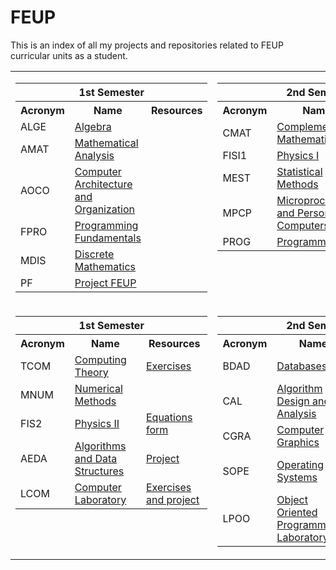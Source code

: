 # FEUP

This is an index of all my projects and repositories related to FEUP curricular units as a student.

<table>
    <tbody>
        <tr>
            <td valign="top">
                <table>
                    <tbody>
                        <tr>
                            <th colspan="3">1st Semester</th>
                        </tr>
                        <tr>
                            <th>Acronym</th>
                            <th>Name</th>
                            <th>Resources</th>
                        </tr>
                        <tr>
                            <td>ALGE</td>
                            <td><a href="https://sigarra.up.pt/feup/en/ucurr_geral.ficha_uc_view?pv_ocorrencia_id=436423">Algebra</a></td>
                            <td></td>
                        </tr>
                        <tr>
                            <td>AMAT</td>
                            <td><a href="https://sigarra.up.pt/feup/en/ucurr_geral.ficha_uc_view?pv_ocorrencia_id=436424">Mathematical Analysis</a></td>
                            <td></td>
                        </tr>
                        <tr>
                            <td>AOCO</td>
                            <td><a href="https://sigarra.up.pt/feup/en/ucurr_geral.ficha_uc_view?pv_ocorrencia_id=436427">Computer Architecture and Organization</a></td>
                            <td></td>
                        </tr>
                        <tr>
                            <td>FPRO</td>
                            <td><a href="https://sigarra.up.pt/feup/en/ucurr_geral.ficha_uc_view?pv_ocorrencia_id=436425">Programming Fundamentals</a></td>
                            <td></td>
                        </tr>
                        <tr>
                            <td>MDIS</td>
                            <td><a href="https://sigarra.up.pt/feup/en/ucurr_geral.ficha_uc_view?pv_ocorrencia_id=436426">Discrete Mathematics</a></td>
                            <td></td>
                        </tr>
                        <tr>
                            <td>PF</td>
                            <td><a href="https://sigarra.up.pt/feup/en/ucurr_geral.ficha_uc_view?pv_ocorrencia_id=438941">Project FEUP</a></td>
                            <td></td>
                        </tr>
                    </tbody>
                </table>
            </td>
            <td valign="top">
                <table>
                    <tbody>
                        <tr>
                            <th colspan="3">2nd Semester</th>
                        </tr>
                        <tr>
                            <th>Acronym</th>
                            <th>Name</th>
                            <th>Resources</th>
                        </tr>
                        <tr>
                            <td>CMAT</td>
                            <td><a href="https://sigarra.up.pt/feup/en/ucurr_geral.ficha_uc_view?pv_ocorrencia_id=436428">Complements of Mathematics</a></td>
                            <td></td>
                        </tr>
                        <tr>
                            <td>FISI1</td>
                            <td><a href="https://sigarra.up.pt/feup/en/ucurr_geral.ficha_uc_view?pv_ocorrencia_id=436429">Physics I</a></td>
                            <td></td>
                        </tr>
                        <tr>
                            <td>MEST</td>
                            <td><a href="https://sigarra.up.pt/feup/en/ucurr_geral.ficha_uc_view?pv_ocorrencia_id=436432">Statistical Methods</a></td>
                            <td></td>
                        </tr>
                        <tr>
                            <td>MPCP</td>
                            <td><a href="https://sigarra.up.pt/feup/en/ucurr_geral.ficha_uc_view?pv_ocorrencia_id=436431">Microprocessors and Personal Computers</a></td>
                            <td></td>
                        </tr>
                        <tr>
                            <td>PROG</td>
                            <td><a href="https://sigarra.up.pt/feup/en/ucurr_geral.ficha_uc_view?pv_ocorrencia_id=436430">Programming</a></td>
                            <td>
                                <a href="https://github.com/dmfrodrigues/feup-prog-proj">Project</a>
                            </td>
                        </tr>
                    </tbody>
                </table>
            </td>
        </tr>
        <tr>
            <td valign="top">
                <table>
                    <tbody>
                        <tr>
                            <th colspan="3">1st Semester</th>
                        </tr>
                        <tr>
                            <th>Acronym</th>
                            <th>Name</th>
                            <th>Resources</th>
                        </tr>
                        <tr>
                            <td>TCOM</td>
                            <td><a href="https://sigarra.up.pt/feup/en/ucurr_geral.ficha_uc_view?pv_ocorrencia_id=436437">Computing Theory</a></td>
                            <td>
                                <a href="https://github.com/dmfrodrigues/feup-tcom-ex">Exercises</a>
                            </td>
                        </tr>
                        <tr>
                            <td>MNUM</td>
                            <td><a href="https://sigarra.up.pt/feup/en/ucurr_geral.ficha_uc_view?pv_ocorrencia_id=436436">Numerical Methods</a></td>
                            <td></td>
                        </tr>
                        <tr>
                            <td>FIS2</td>
                            <td><a href="https://sigarra.up.pt/feup/en/ucurr_geral.ficha_uc_view?pv_ocorrencia_id=436434">Physics II</a></td>
                            <td>
                                <a href="https://github.com/dmfrodrigues/feup-fis2-form">Equations form</a>
                            </td>
                        </tr>
                        <tr>
                            <td>AEDA</td>
                            <td><a href="https://sigarra.up.pt/feup/en/ucurr_geral.ficha_uc_view?pv_ocorrencia_id=436433">Algorithms and Data Structures</a></td>
                            <td>
                                <a href="https://github.com/dmfrodrigues/feup-aeda-proj">Project</a>
                            </td>
                        </tr>
                        <tr>
                            <td>LCOM</td>
                            <td><a href="https://sigarra.up.pt/feup/en/ucurr_geral.ficha_uc_view?pv_ocorrencia_id=436435">Computer Laboratory</a></td>
                            <td>
                                <a href="https://github.com/dmfrodrigues/feup-lcom">Exercises and project</a>
                            </td>
                        </tr>
                    </tbody>
                </table>
            </td>
            <td valign="top">
                <table>
                    <tbody>
                        <tr>
                            <th colspan="3">2nd Semester</th>
                        </tr>
                        <tr>
                            <th>Acronym</th>
                            <th>Name</th>
                            <th>Resources</th>
                        </tr>
                        <tr>
                            <td>BDAD</td>
                            <td><a href="https://sigarra.up.pt/feup/en/ucurr_geral.ficha_uc_view?pv_ocorrencia_id=436439">Databases</a></td>
                            <td>
                                <a href="https://github.com/dmfrodrigues/feup-bdad-proj">Project</a> | 
                                <a href="https://github.com/dmfrodrigues/feup-bdad-ex">Exercises</a>
                            </td>
                        </tr>
                        <tr>
                            <td>CAL</td>
                            <td><a href="https://sigarra.up.pt/feup/en/ucurr_geral.ficha_uc_view?pv_ocorrencia_id=436441">Algorithm Design and Analysis</a></td>
                            <td>
                                <a href="https://github.com/dmfrodrigues/feup-cal-proj">Project</a> | 
                                <a href="https://github.com/dmfrodrigues/feup-cal-ex">Exercises</a>
                            </td>
                        </tr>
                        <tr>
                            <td>CGRA</td>
                            <td><a href="https://sigarra.up.pt/feup/en/ucurr_geral.ficha_uc_view?pv_ocorrencia_id=436438">Computer Graphics</a></td>
                            <td></td>
                        </tr>
                        <tr>
                            <td>SOPE</td>
                            <td><a href="https://sigarra.up.pt/feup/en/ucurr_geral.ficha_uc_view?pv_ocorrencia_id=436440">Operating Systems</a></td>
                            <td>
                                <a href="https://github.com/dmfrodrigues/feup-sope-proj1">Project 1</a> |
                                <a href="https://github.com/dmfrodrigues/feup-sope-proj2">Project 2</a> |
                                <a href="https://github.com/dmfrodrigues/feup-sope-ex">Exercises</a>
                            </td>
                        </tr>
                        <tr>
                            <td>LPOO</td>
                            <td><a href="https://sigarra.up.pt/feup/en/ucurr_geral.ficha_uc_view?pv_ocorrencia_id=436442">Object Oriented Programming Laboratory</a></td>
                            <td>
                                <a href="https://github.com/dmfrodrigues/feup-lpoo-ex">Exercises</a>
                            </td>
                        </tr>
                    </tbody>
                </table>
            </td>
        </tr>
    </tbody>
</table>